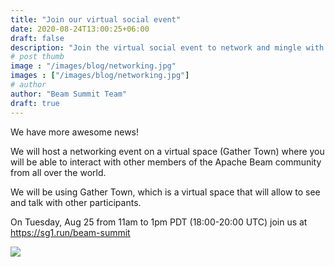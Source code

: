 ```yaml
---
title: "Join our virtual social event"
date: 2020-08-24T13:00:25+06:00
draft: false
description: "Join the virtual social event to network and mingle with your fellow members of the Apache Beam community."
# post thumb
image : "/images/blog/networking.jpg"
images : ["/images/blog/networking.jpg"]
# author
author: "Beam Summit Team"
draft: true
---
```


We have more awesome news!

We will host a networking event on a virtual space (Gather Town) where you will be able to interact with other members of the Apache Beam community from all over the world. 

We will be using Gather Town, which is a virtual space that will allow to see and talk with other participants.

On Tuesday, Aug 25 from 11am to 1pm PDT (18:00-20:00 UTC) join us at https://sg1.run/beam-summit

<div class="screenshot mt-2 mb-2">
  <img class="w-100" src="/images/gathertown/networking-screenshot.jpg" />
</div>


